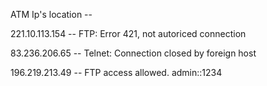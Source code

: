 ATM Ip's location --

221.10.113.154 -- FTP: Error 421, not autoriced connection

83.236.206.65 -- Telnet: Connection closed by foreign host

196.219.213.49 -- FTP access allowed. admin::1234
